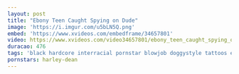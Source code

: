 ```yaml
---
layout: post
title: "Ebony Teen Caught Spying on Dude"
image: 'https://i.imgur.com/u5bLN5Q.png'
embed: 'https://www.xvideos.com/embedframe/34657801'
video: https://www.xvideos.com/video34657801/ebony_teen_caught_spying_on_dude
duracao: 476
tags: 'black hardcore interracial pornstar blowjob doggystyle tattoos ebony reality big-cock big-dick harley-dean'
pornstars: harley-dean
---
```


